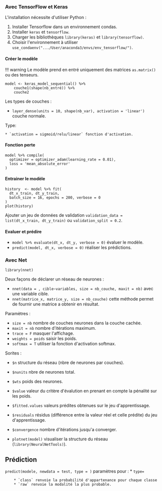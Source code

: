 ### Avec TensorFlow et Keras

L'installation nécessite d'utiliser Python :

1. Installer Tensorflow dans un environnement condas.
2. Installer `keras` et `tensorflow`.
3. Charger les bibliothèques `library(keras)` et `library(tensorflow)`.
4. Choisir l'environnement à utiliser `use_condaenv(".../User/anaconda3/envs/env_tensorflow/")`.

#### Créer le modèle 

!!! warning
    Le modèle prend en entré uniquement des matrices `as.matrix()` ou des tenseurs.

```
model <- keras_model_sequential() %>%
    couche1(shape(nb_entré)) %>%
    couche2
```

Les types de couches :

* `layer_dense(units = 10, shape(nb_var), activation = 'linear')` couche normale.
    
Type: 

    * `activation = sigmoid/relu/linear` fonction d'activation.

#### Fonction perte

```
model %>% compile(
  optimizer = optimizer_adam(learning_rate = 0.01),
  loss = 'mean_absolute_error'
)
```

#### Entrainer le modèle

```
history  <- model %>% fit(
  dt_x_train, dt_y_train,
  batch_size = 16, epochs = 200, verbose = 0
)
plot(history)
```

Ajouter un jeu de données de validation `validation_data = list(dt_x_train, dt_y_train)` ou `validation_split = 0.2`.

#### Evaluer et prédire

* `model %>% evaluate(dt_x, dt_y, verbose = 0)` évaluer le modèle.
* `predict(model, dt_x, verbose = 0)` réaliser les prédictions.

### Avec Net

`library(nnet)`

Deux façons de déclarer un réseau de neurones : 

* `nnet(data = , cible~variables, size = nb_couche, maxit = nb)` avec une variable cible.
* `nnet(matrice_x, matrice_y, size = nb_couche)` cette méthode permet de fournir une matrice a obtenir en résultat.

Paramètres :

* `size = nb` nombre de couches neurones dans la couche cachée.
* `maxit = nb` nombre d'itérations maximum.
* `trace = F` masquer l'affichage.
* `weights = poids` saisir les poids.
* `softmax = T` utiliser la fonction d'activation softmax.

Sorites :

* `$n` structure du réseau (nbre de neurones par couches).
* `$nunits` nbre de neurones total. 
* `$wts` poids des neurones.
* `$value` valeur du critère d'évalution en prenant en compte la pénalité sur les poids.
* `$fitted.values` valeurs prédites obtenues sur le jeu d'apprentissage.
* `$residuals` résidus (différence entre la valeur réel et celle prédite) du jeu d'apprentissage.
* `$convergence` nombre d'itérations jusqu'a converger.

* `plotnet(model)` visualiser la structure du réseau (`library(NeuralNetTools)`).

## Prédiction 

`predict(modele, newdata = test, type = )` paramètres 
pour :
    * `type=` 

		* `class` renvoie la probabilité d'appartenance pour chaque classe
		* `raw` renvoie la modalité la plus probable.
